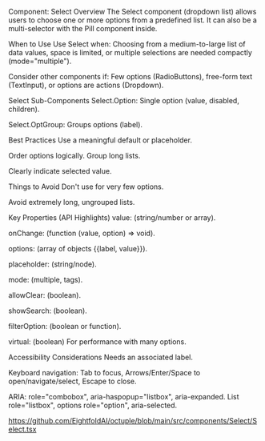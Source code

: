 Component: Select
Overview
The Select component (dropdown list) allows users to choose one or more options from a predefined list. It can also be a multi-selector with the Pill component inside.    

When to Use
Use Select when: Choosing from a medium-to-large list of data values, space is limited, or multiple selections are needed compactly (mode="multiple").    

Consider other components if: Few options (RadioButtons), free-form text (TextInput), or options are actions (Dropdown).    

Select Sub-Components
Select.Option: Single option (value, disabled, children).    

Select.OptGroup: Groups options (label).    

Best Practices
Use a meaningful default or placeholder.    

Order options logically. Group long lists.    

Clearly indicate selected value.    

Things to Avoid
Don't use for very few options.    

Avoid extremely long, ungrouped lists.    

Key Properties (API Highlights)
value: (string/number or array).    

onChange: (function (value, option) => void).    

options: (array of objects {{label, value}}).    

placeholder: (string/node).    

mode: (multiple, tags).    

allowClear: (boolean).    

showSearch: (boolean).    

filterOption: (boolean or function).    

virtual: (boolean) For performance with many options.    

Accessibility Considerations
Needs an associated label.    

Keyboard navigation: Tab to focus, Arrows/Enter/Space to open/navigate/select, Escape to close.    

ARIA: role="combobox", aria-haspopup="listbox", aria-expanded. List role="listbox", options role="option", aria-selected.    

https://github.com/EightfoldAI/octuple/blob/main/src/components/Select/Select.tsx